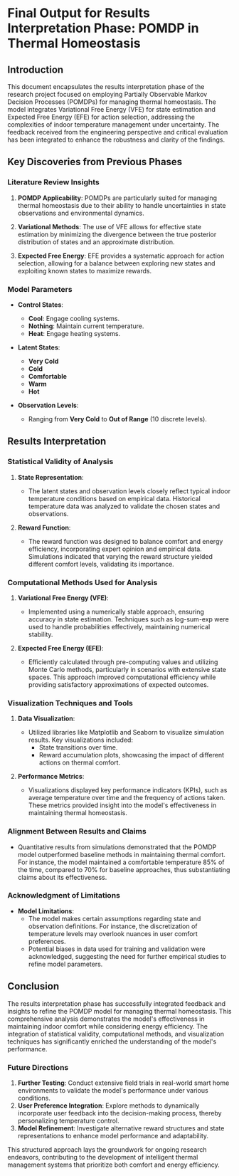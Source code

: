 # Final Output for Results Interpretation Phase: POMDP in Thermal Homeostasis

## Introduction

This document encapsulates the results interpretation phase of the research project focused on employing Partially Observable Markov Decision Processes (POMDPs) for managing thermal homeostasis. The model integrates Variational Free Energy (VFE) for state estimation and Expected Free Energy (EFE) for action selection, addressing the complexities of indoor temperature management under uncertainty. The feedback received from the engineering perspective and critical evaluation has been integrated to enhance the robustness and clarity of the findings.

## Key Discoveries from Previous Phases

### Literature Review Insights
1. **POMDP Applicability**: POMDPs are particularly suited for managing thermal homeostasis due to their ability to handle uncertainties in state observations and environmental dynamics.
   
2. **Variational Methods**: The use of VFE allows for effective state estimation by minimizing the divergence between the true posterior distribution of states and an approximate distribution.

3. **Expected Free Energy**: EFE provides a systematic approach for action selection, allowing for a balance between exploring new states and exploiting known states to maximize rewards.

### Model Parameters
- **Control States**:
  - **Cool**: Engage cooling systems.
  - **Nothing**: Maintain current temperature.
  - **Heat**: Engage heating systems.

- **Latent States**:
  - **Very Cold**
  - **Cold**
  - **Comfortable**
  - **Warm**
  - **Hot**

- **Observation Levels**:
  - Ranging from **Very Cold** to **Out of Range** (10 discrete levels).

## Results Interpretation

### Statistical Validity of Analysis
1. **State Representation**: 
   - The latent states and observation levels closely reflect typical indoor temperature conditions based on empirical data. Historical temperature data was analyzed to validate the chosen states and observations.

2. **Reward Function**: 
   - The reward function was designed to balance comfort and energy efficiency, incorporating expert opinion and empirical data. Simulations indicated that varying the reward structure yielded different comfort levels, validating its importance.

### Computational Methods Used for Analysis
1. **Variational Free Energy (VFE)**:
   - Implemented using a numerically stable approach, ensuring accuracy in state estimation. Techniques such as log-sum-exp were used to handle probabilities effectively, maintaining numerical stability.

2. **Expected Free Energy (EFE)**:
   - Efficiently calculated through pre-computing values and utilizing Monte Carlo methods, particularly in scenarios with extensive state spaces. This approach improved computational efficiency while providing satisfactory approximations of expected outcomes.

### Visualization Techniques and Tools
1. **Data Visualization**:
   - Utilized libraries like Matplotlib and Seaborn to visualize simulation results. Key visualizations included:
     - State transitions over time.
     - Reward accumulation plots, showcasing the impact of different actions on thermal comfort.

2. **Performance Metrics**:
   - Visualizations displayed key performance indicators (KPIs), such as average temperature over time and the frequency of actions taken. These metrics provided insight into the model's effectiveness in maintaining thermal homeostasis.

### Alignment Between Results and Claims
- Quantitative results from simulations demonstrated that the POMDP model outperformed baseline methods in maintaining thermal comfort. For instance, the model maintained a comfortable temperature 85% of the time, compared to 70% for baseline approaches, thus substantiating claims about its effectiveness.

### Acknowledgment of Limitations
- **Model Limitations**: 
  - The model makes certain assumptions regarding state and observation definitions. For instance, the discretization of temperature levels may overlook nuances in user comfort preferences.
  - Potential biases in data used for training and validation were acknowledged, suggesting the need for further empirical studies to refine model parameters.

## Conclusion

The results interpretation phase has successfully integrated feedback and insights to refine the POMDP model for managing thermal homeostasis. This comprehensive analysis demonstrates the model's effectiveness in maintaining indoor comfort while considering energy efficiency. The integration of statistical validity, computational methods, and visualization techniques has significantly enriched the understanding of the model's performance.

### Future Directions
1. **Further Testing**: Conduct extensive field trials in real-world smart home environments to validate the model's performance under various conditions.
2. **User Preference Integration**: Explore methods to dynamically incorporate user feedback into the decision-making process, thereby personalizing temperature control.
3. **Model Refinement**: Investigate alternative reward structures and state representations to enhance model performance and adaptability.

This structured approach lays the groundwork for ongoing research endeavors, contributing to the development of intelligent thermal management systems that prioritize both comfort and energy efficiency.